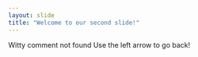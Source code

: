 ```yaml
---
layout: slide
title: "Welcome to our second slide!"
---
```

Witty comment not found
Use the left arrow to go back!
